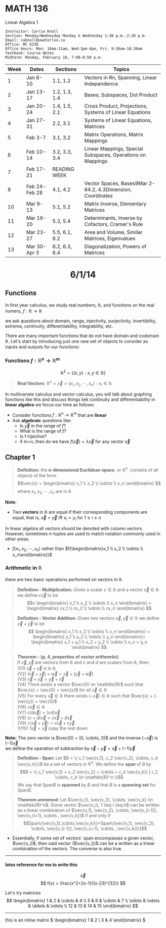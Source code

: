 # MATH 136
Linear Algebra 1
``` 
Instructor: Carrie Knoll
Section: Monday/Wednesday Monday & Wednesday 1:30 p.m.-2:20 p.m.
Email: caknoll@uwaterloo.ca
Office: MC 6236
Office Hours: Mon: 10am-11am, Wed:3pm-4pm, Fri: 9:30am-10:30am
Textbook: Course Notes
Midterm: Monday, February 10, 7:00-8:50 p.m.
```

Week|Dates|Sections|Topics|
---|---|---|---
|1|Jan 6-10|1.1, 1.2|Vectors in Rn, Spanning, Linear Independence|
2|Jan 13-17|1.2, 1.3, 1.4|Bases, Subspaces, Dot Product|
3|Jan 20-24|1.4, 1.5, 2.1|Cross Product, Projections, Systems of Linear Equations|
4|Jan 27-31|2.2, 3.1|Systems of Linear Equations, Matrices|
5|Feb 3-7|3.1, 3.2|Matrix Operations, Matrix Mappings|
6|Feb 10-14|3.2, 3.3, 3.4|Linear Mappings, Special Subspaces, Operations on Mappings|
7|Feb 17-21|READING WEEK||
8|Feb 24-Feb 28|4.1, 4.2|Vector Spaces, Bases9Mar 2-64.2, 4.3Dimension, Coordinates|
10|Mar 9-13|5.1, 5.2|Matrix Inverse, Elementary Matrices|
11|Mar 16-20|5.3, 5.4|Determinants, Inverse by Cofactors, Cramer's Rule|
12|Mar 23-27|5.5, 6.1, 6.2|Area and Volume, Similar Matrices, Eigenvalues|
13|Mar 30-Apr 3|6.2, 6.3, 6.4|Diagonalization, Powers of Matrices

# <p style="text-align: center;">6/1/14 </p>
## Functions
In first year calculus, we study real numbers, $\mathbb{R}$, and functions on the real numers, $f:\mathbb{R} \rightarrow \mathbb{R}$

we ask questions about domain, range, injectivity, surjectivity, invertibility, extrema, continuity, differentiability, integrability, etc.

There are many important functions that do not have domain and codomain $\mathbb{R}$. Let's start by introducing just one new set of objects to consider as inputs and outputs for our functions: 

### Functions $f: \mathbb{R}^{n} \rightarrow \mathbb{R}^m$
$$
\mathbb{R}^{2} = \{(x,y):x,y \in \mathbb{R}\}
$$

>**Real Vectors**: $\mathbb{R}^{n} = \vec{x} = (x_1, x_2,\cdots, x_n): x_i \in \mathbb{R}$


In multivariate calculus and vector calculus, you will talk about graphing functions like this and discuss things liek continuity and differentiability
in **linear algebra** we focus our time as follows: 
- Consider functions $f: \mathbb{R}^{n} \rightarrow \mathbb{R}^m$ that are **linear**
- Ask **algebraic** questions like: 
  - Is $\vec{y}$ in the range of $f$? 
  - What is the range of $f$? 
  - Is f injective? 
  - if m=n, then do we have $f(\vec{x})=\lambda\vec{x}$ for any vector $\vec{x}$

## Chapter 1
> **Definition:** the **n-dimensional Euclidean space**, or $\mathbb{R}^n$, consists of all objects of the form 
> $$\vec{x} = \begin{bmatrix} x_1 \\ x_2 \\ \vdots \\ x_n \end{bmatrix} $$ 
> where $x_1, x_2, \cdots, x_n$ are in $\mathbb{R}$

**Note**: 
- Two **vectors** in $\mathbb{R}$ are equal if their corresponding components are equal, that is, $\vec{x} = \vec{y}$ iff $x_i=y_i$ for $1\leq i \leq n$

In linear algebra all vectors should be denoted with column vectors. However, sometimes n-tuples are used to match notation commonly used in other areas. 

  - $f(x_1, x_2, \cdots, x_n)$ rather than $f(\begin{bmatrix}x_1 \\ x_2 \\ \vdots \\ x_n\end{bmatrix})$

### Arithmetic in $\mathbb{R}$
there are two basic operations performed on vectors in $\mathbb{R}$
> **Definition - Multiplication:**
> Given a scalar $c \in \mathbb{R}$ and a vector $\vec{x}\in \mathbb{R}$ we define $c\vec{x}$ to be 
> $$c \begin{bmatrix} x_1 \\ x_2 \\ \vdots \\ x_n \end{bmatrix} = \begin{bmatrix} cx_1 \\ cx_2 \\ \vdots \\ cx_n \end{bmatrix} $$  

> **Definition - Vector Addition:**
> Given two vectors $\vec{x},\vec{y}\in \mathbb{R}$ we define $\vec{x} + \vec{y}$ to be 
> $$ \begin{bmatrix} x_1 \\ x_2 \\ \vdots \\ x_n \end{bmatrix} + \begin{bmatrix} y_1 \\ y_2 \\ \vdots \\ y_n \end{bmatrix}= \begin{bmatrix} x_1 + y_1 \\ x_2 + y_2 \\ \vdots \\ x_n + y_n \end{bmatrix} $$  

>**Theorem - (p, 4, properties of vector arithmetic)**    
>if $\vec{x},\vec{y}$ are vectors from $\mathbb{R}$ and $c$ and $d$ are scalars from $\mathbb{R}$, then:  
>(V1) $\vec{x} + \vec{y}$ is in $\mathbb{R}$     
>(V2) $(\vec{x} +\vec{y}) + \vec{w} = \vec{x} + (\vec{y} + \vec{w})$    
>(V3) $\vec{x} + \vec{y} = \vec{y} + \vec{x}$   
>(V4) There exists a vector $\vec{0} \in \mathbb{R}$    such that $\vec{x} + \vec{0} = \vec{x}$ for all $\vec{x} \in \mathbb{R}$     
>(V5) For every $\vec{x} \in \mathbb{R}$ there exists $(-\vec{x}) \in \mathbb{R}$ such that $\vec{x} + (-\vec{y}) = \vec{0}$    
>(V6) $c\vec{x} \in \mathbb{R}$     
>(V7) $c(d\vec{x}) = (cd)\vec{x}$   
>(V8) $(c+d)\vec{x} = c\vec{x} + d\vec{x}$  
>(V9) $c(\vec{x} + \vec{y}) = c\vec{x} + c\vec{y}$  
>(V10) $1\vec{x} = \vec{x}$ 
>copy the rest down

****Note**:** The zero vector is $\vec{0} = (0, \cdots, 0)$ and the inverse $(-\vec{x})$ is $(-1)\vec{x}$  
we define the operation of subtraction by $\vec{x}-\vec{y} = \vec{x} + (-1)\vec{y}$

>**Definition - Span:** Let $B = \{ c_1 \vec{v_1}, c_2 \vec{v_2}, \cdots, c_k \vec{v_k}\}$ be a set of vectors in $\mathbb{R}^n$. We define the **span** of $B$ by 
>$$B = \{ c_1 \vec{v_1} + c_2 \vec{v_2} + \cdots + c_k \vec{v_k}\ | c_1, \cdots, c_k \in \mathbb{R}^n \}$$
>We say that Span$B$ is **spanned** by $B$ and that $B$ is a **spanning set** for Span$B$.  

>**Theorem *unnamed*:** Let $\vec{v_1}, \vec{v_2}, \cdots, \vec{v_k} \in \mathbb{R}^n$. Some vector $\vec{v_i}, 1 \leq i \leq k$ can be written as a linear combination of $\vec{v_1}, \vec{v_2}, \cdots, \vec{v_{i-1}}, \vec{v_{i+1}, \cdots , \vec{v_k}}$ if and only if 
>$$Span\{\vec{v_1},\cdots,\vec{v_k}\}=Span\{\vec{v_1}, \vec{v_2}, \cdots, \vec{v_{i-1}}, \vec{v_{i+1}, \cdots , \vec{v_k}}\}$$
- Essentially, if some set of vectors' span encompasses a given vector, $\vec{v_i}$, then said vector ($\vec{v_i})$ can be a written as a linear combination of the vectors. The converse is also true. 


---
#### latex reference for me to write this
$$\vec{o}$$
$$
f(x) = \frac{x^2+2x-1}{(x-23)^{32}}
$$

Let's try matrices
$$
\begin{bmatrix}
1 & 2 & \cdots & 4 \\
5 & 6 & \cdots & 7 \\
\vdots & \vdots & \ddots & \vdots \\
12 & 13 & 14 & 15
\end{bmatrix}
$$ 

--- 

this is an inline matrix 
$
\begin{bmatrix}
1 & 2 \\
3 & 4
\end{bmatrix}
$

